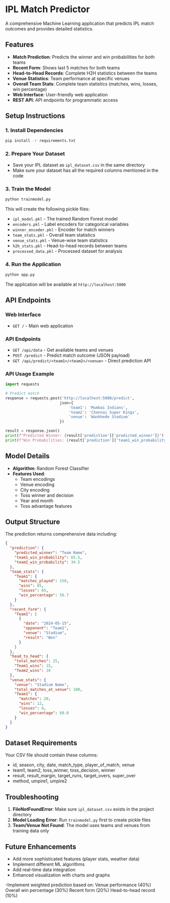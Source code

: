 # IPL Match Predictor

A comprehensive Machine Learning application that predicts IPL match outcomes and provides detailed statistics.

## Features

- **Match Prediction**: Predicts the winner and win probabilities for both teams
- **Recent Form**: Shows last 5 matches for both teams
- **Head-to-Head Records**: Complete H2H statistics between the teams
- **Venue Statistics**: Team performance at specific venues
- **Overall Team Stats**: Complete team statistics (matches, wins, losses, win percentage)
- **Web Interface**: User-friendly web application
- **REST API**: API endpoints for programmatic access

## Setup Instructions

### 1. Install Dependencies
```bash
pip install -r requirements.txt
```

### 2. Prepare Your Dataset
- Save your IPL dataset as `ipl_dataset.csv` in the same directory
- Make sure your dataset has all the required columns mentioned in the code

### 3. Train the Model
```bash
python trainmodel.py
```

This will create the following pickle files:
- `ipl_model.pkl` - The trained Random Forest model
- `encoders.pkl` - Label encoders for categorical variables
- `winner_encoder.pkl` - Encoder for match winners
- `team_stats.pkl` - Overall team statistics
- `venue_stats.pkl` - Venue-wise team statistics
- `h2h_stats.pkl` - Head-to-head records between teams
- `processed_data.pkl` - Processed dataset for analysis

### 4. Run the Application
```bash
python app.py
```

The application will be available at `http://localhost:5000`

## API Endpoints

### Web Interface
- `GET /` - Main web application

### API Endpoints
- `GET /api/data` - Get available teams and venues
- `POST /predict` - Predict match outcome (JSON payload)
- `GET /api/predict/<team1>/<team2>/<venue>` - Direct prediction API

### API Usage Example

```python
import requests

# Predict match
response = requests.post('http://localhost:5000/predict', 
                        json={
                            'team1': 'Mumbai Indians',
                            'team2': 'Chennai Super Kings',
                            'venue': 'Wankhede Stadium'
                        })

result = response.json()
print(f"Predicted Winner: {result['prediction']['predicted_winner']}")
print(f"Win Probabilities: {result['prediction']['team1_win_probability']}% - {result['prediction']['team2_win_probability']}%")
```

## Model Details

- **Algorithm**: Random Forest Classifier
- **Features Used**:
  - Team encodings
  - Venue encoding
  - City encoding
  - Toss winner and decision
  - Year and month
  - Toss advantage features

## Output Structure

The prediction returns comprehensive data including:

```json
{
  "prediction": {
    "predicted_winner": "Team Name",
    "team1_win_probability": 65.5,
    "team2_win_probability": 34.5
  },
  "team_stats": {
    "Team1": {
      "matches_played": 150,
      "wins": 85,
      "losses": 65,
      "win_percentage": 56.7
    }
  },
  "recent_form": {
    "Team1": [
      {
        "date": "2024-05-15",
        "opponent": "Team2",
        "venue": "Stadium",
        "result": "Won"
      }
    ]
  },
  "head_to_head": {
    "total_matches": 25,
    "Team1_wins": 15,
    "Team2_wins": 10
  },
  "venue_stats": {
    "venue": "Stadium Name",
    "total_matches_at_venue": 100,
    "Team1": {
      "matches": 20,
      "wins": 12,
      "losses": 8,
      "win_percentage": 60.0
    }
  }
}
```

## Dataset Requirements

Your CSV file should contain these columns:
- id, season, city, date, match_type, player_of_match, venue
- team1, team2, toss_winner, toss_decision, winner
- result, result_margin, target_runs, target_overs, super_over
- method, umpire1, umpire2

## Troubleshooting

1. **FileNotFoundError**: Make sure `ipl_dataset.csv` exists in the project directory
2. **Model Loading Error**: Run `trainmodel.py` first to create pickle files
3. **Team/Venue Not Found**: The model uses teams and venues from training data only

## Future Enhancements

- Add more sophisticated features (player stats, weather data)
- Implement different ML algorithms
- Add real-time data integration
- Enhanced visualization with charts and graphs


-Implement weighted prediction based on:
Venue performance (40%)
Overall win percentage (30%)
Recent form (20%)
Head-to-head record (10%)